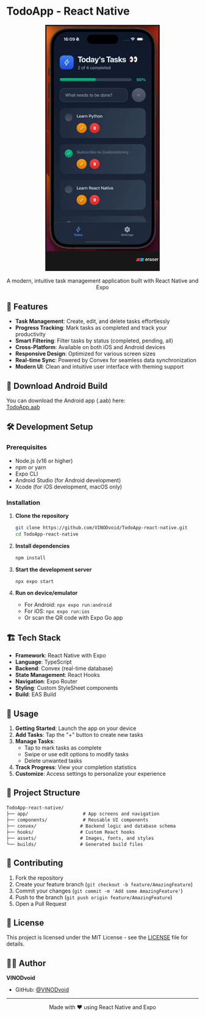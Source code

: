 # TodoApp - React Native

<div align="center">
  <img src="assets/images/image.png" alt="TodoApp Screenshot" width="300">
  
  <p>A modern, intuitive task management application built with React Native and Expo</p>
</div>

## 🚀 Features

- **Task Management**: Create, edit, and delete tasks effortlessly
- **Progress Tracking**: Mark tasks as completed and track your productivity
- **Smart Filtering**: Filter tasks by status (completed, pending, all)
- **Cross-Platform**: Available on both iOS and Android devices
- **Responsive Design**: Optimized for various screen sizes
- **Real-time Sync**: Powered by Convex for seamless data synchronization
- **Modern UI**: Clean and intuitive user interface with theming support

## 📱 Download Android Build

You can download the Android app (.aab) here:  
[TodoApp.aab](https://github.com/VINODvoid/TodoApp-react-native/releases/latest)

## 🛠️ Development Setup

### Prerequisites

- Node.js (v16 or higher)
- npm or yarn
- Expo CLI
- Android Studio (for Android development)
- Xcode (for iOS development, macOS only)

### Installation

1. **Clone the repository**
   ```bash
   git clone https://github.com/VINODvoid/TodoApp-react-native.git
   cd TodoApp-react-native
   ```

2. **Install dependencies**
   ```bash
   npm install
   ```

3. **Start the development server**
   ```bash
   npx expo start
   ```

4. **Run on device/emulator**
   - For Android: `npx expo run:android`
   - For iOS: `npx expo run:ios`
   - Or scan the QR code with Expo Go app

## 🏗️ Tech Stack

- **Framework**: React Native with Expo
- **Language**: TypeScript
- **Backend**: Convex (real-time database)
- **State Management**: React Hooks
- **Navigation**: Expo Router
- **Styling**: Custom StyleSheet components
- **Build**: EAS Build

## 📖 Usage

1. **Getting Started**: Launch the app on your device
2. **Add Tasks**: Tap the "+" button to create new tasks
3. **Manage Tasks**: 
   - Tap to mark tasks as complete
   - Swipe or use edit options to modify tasks
   - Delete unwanted tasks
4. **Track Progress**: View your completion statistics
5. **Customize**: Access settings to personalize your experience

## 📁 Project Structure

```
TodoApp-react-native/
├── app/                    # App screens and navigation
├── components/             # Reusable UI components
├── convex/                # Backend logic and database schema
├── hooks/                 # Custom React hooks
├── assets/                # Images, fonts, and styles
└── builds/                # Generated build files
```

## 🤝 Contributing

1. Fork the repository
2. Create your feature branch (`git checkout -b feature/AmazingFeature`)
3. Commit your changes (`git commit -m 'Add some AmazingFeature'`)
4. Push to the branch (`git push origin feature/AmazingFeature`)
5. Open a Pull Request

## 📄 License

This project is licensed under the MIT License - see the [LICENSE](LICENSE) file for details.

## 👨‍💻 Author

**VINODvoid**

- GitHub: [@VINODvoid](https://github.com/VINODvoid)

---

<div align="center">
  <p>Made with ❤️ using React Native and Expo</p>
</div>
